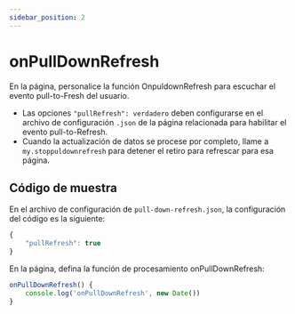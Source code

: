 ```yaml
---
sidebar_position: 2
---
```


# onPullDownRefresh

En la página, personalice la función OnpuldownRefresh para escuchar el evento pull-to-Fresh del usuario.

* Las opciones ```"pullRefresh": verdadero``` deben configurarse en el archivo de configuración ```.json``` de la página relacionada para habilitar el evento pull-to-Refresh.
* Cuando la actualización de datos se procese por completo, llame a ```my.stoppuldownrefresh``` para detener el retiro para refrescar para esa página.

## Código de muestra

En el archivo de configuración de ```pull-down-refresh.json```, la configuración del código es la siguiente:

```js
{
    "pullRefresh": true
}
```

En la página, defina la función de procesamiento onPullDownRefresh:

```js
onPullDownRefresh() {
    console.log('onPullDownRefresh', new Date())
}
```
